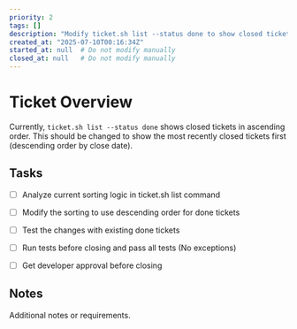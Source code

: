 ```yaml
---
priority: 2
tags: []
description: "Modify ticket.sh list --status done to show closed tickets in descending order (most recently closed first)"
created_at: "2025-07-10T00:16:34Z"
started_at: null  # Do not modify manually
closed_at: null   # Do not modify manually
---
```


# Ticket Overview

Currently, `ticket.sh list --status done` shows closed tickets in ascending order. This should be changed to show the most recently closed tickets first (descending order by close date).

## Tasks

- [ ] Analyze current sorting logic in ticket.sh list command
- [ ] Modify the sorting to use descending order for done tickets
- [ ] Test the changes with existing done tickets
- [ ] Run tests before closing and pass all tests (No exceptions)
- [ ] Get developer approval before closing


## Notes

Additional notes or requirements.
